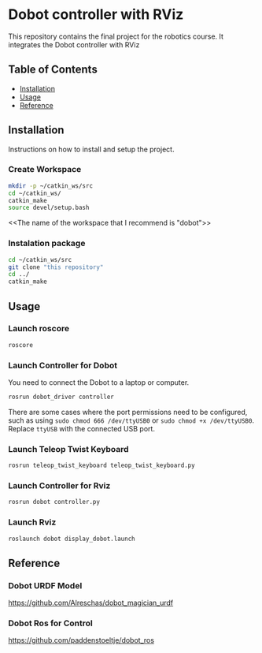 # Dobot controller with RViz

This repository contains the final project for the robotics course. It integrates the Dobot controller with RViz
## Table of Contents

- [Installation](#Installation)
- [Usage](#Usage)
- [Reference](#Reference)

## Installation

Instructions on how to install and setup the project.

### Create Workspace
```sh
mkdir -p ~/catkin_ws/src
cd ~/catkin_ws/
catkin_make
source devel/setup.bash
```
<<The name of the workspace that I recommend is "dobot">>

### Instalation package
```sh
cd ~/catkin_ws/src
git clone "this repository"
cd ../
catkin_make
```
## Usage
### Launch roscore
```sh
roscore
```
### Launch Controller for Dobot
You need to connect the Dobot to a laptop or computer.
```sh
rosrun dobot_driver controller
```
There are some cases where the port permissions need to be configured, such as using `sudo chmod 666 /dev/ttyUSB0` or `sudo chmod +x /dev/ttyUSB0`. Replace `ttyUSB` with the connected USB port.
### Launch Teleop Twist Keyboard
```sh
rosrun teleop_twist_keyboard teleop_twist_keyboard.py
```
### Launch Controller for Rviz
```sh
rosrun dobot controller.py
```
### Launch Rviz
```sh
roslaunch dobot display_dobot.launch
```
## Reference
### Dobot URDF Model 
https://github.com/Alreschas/dobot_magician_urdf
### Dobot Ros for Control
https://github.com/paddenstoeltje/dobot_ros

